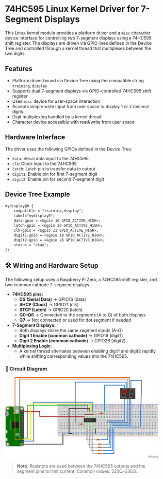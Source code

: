 # 74HC595 Linux Kernel Driver for 7-Segment Displays

This Linux kernel module provides a platform driver and a `misc` character device interface for controlling two 7-segment displays using a 74HC595 shift register. The displays are driven via GPIO lines defined in the Device Tree and controlled through a kernel thread that multiplexes between the two digits.

## Features

- Platform driver bound via Device Tree using the compatible string `training,display`
- Supports dual 7-segment displays via GPIO-controlled 74HC595 shift register
- Uses `misc` device for user-space interaction
- Accepts simple write input from user space to display 1 or 2 decimal digits
- Digit multiplexing handled by a kernel thread
- Character device accessible with read/write from user space

## Hardware Interface

The driver uses the following GPIOs defined in the Device Tree:

- `data`: Serial data input to the 74HC595
- `clk`: Clock input to the 74HC595
- `latch`: Latch pin to transfer data to output
- `digit1`: Enable pin for first 7-segment digit
- `digit2`: Enable pin for second 7-segment digit

## Device Tree Example

```dts
mydisplay@0 {
	compatible = "training,display";
	label="mydisplay0";
	data-gpio = <&gpio 16 GPIO_ACTIVE_HIGH>;
	latch-gpio = <&gpio 20 GPIO_ACTIVE_HIGH>;
	clk-gpio = <&gpio 21 GPIO_ACTIVE_HIGH>;
	digit1-gpio = <&gpio 19 GPIO_ACTIVE_HIGH>;
	digit2-gpio = <&gpio 26 GPIO_ACTIVE_HIGH>;
	status = "okay";
};
```

## 🛠️ Wiring and Hardware Setup

The following setup uses a Raspberry Pi Zero, a 74HC595 shift register, and two common cathode 7-segment displays:

- **74HC595 pins:**
  - **DS (Serial Data)** → GPIO16 (data)
  - **SHCP (Clock)** → GPIO21 (clk)
  - **STCP (Latch)** → GPIO20 (latch)
  - **Q0–Q6** → Connected to the segments (A to G) of both displays
  - **Q7** → Not connected or used for dot segment if needed
- **7-Segment Displays:**
  - Both displays share the same segment inputs (A–G)
  - **Digit 1 Enable (common cathode)** → GPIO19 (digit1)
  - **Digit 2 Enable (common cathode)** → GPIO26 (digit2)
- **Multiplexing Logic:**
  - A kernel thread alternates between enabling digit1 and digit2 rapidly while shifting corresponding values into the 74HC595.

### 🔌 Circuit Diagram

![Wiring diagram for 74HC595 and dual 7-segment display](img/rpi0_7segment_setup.png)

> **Note:** Resistors are used between the 74HC595 outputs and the segment pins to limit current. Common values: 220Ω–330Ω.
